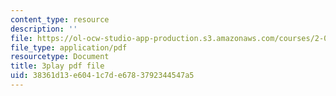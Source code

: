 ```yaml
---
content_type: resource
description: ''
file: https://ol-ocw-studio-app-production.s3.amazonaws.com/courses/2-003sc-engineering-dynamics-fall-2011/38361d13e6041c7de6783792344547a5_NHedXxUO-Bg.pdf
file_type: application/pdf
resourcetype: Document
title: 3play pdf file
uid: 38361d13-e604-1c7d-e678-3792344547a5
---
```

